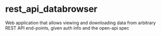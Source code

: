 # rest_api_databrowser
Web application that allows viewing and downloading data from arbitrary REST API end-points, given auth info and the open-api spec
